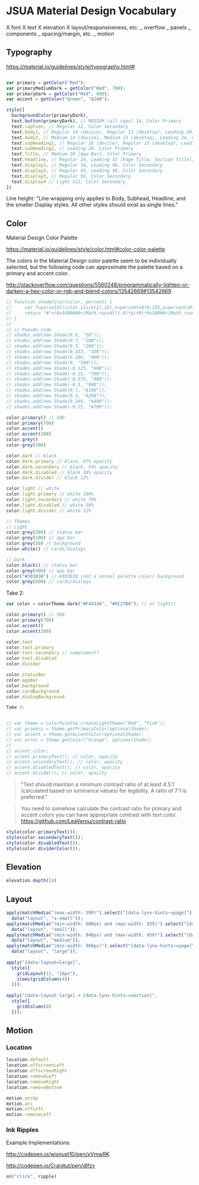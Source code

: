 JSUA Material Design Vocabulary
=================================================

X font
X text
X elevation
X layout/responsiveness, etc.
_ overflow
_ panels
_ components
_ spacing/margin, etc.
_ motion

Typography
-------------------------------------------------

https://material.io/guidelines/style/typography.html#

```js

var primary = getColor("Red");
var primaryMediumDark = getColor("Red", 700);
var primaryDark = getColor("Red", 800);
var accent = getColor("Green", "A200");

style([
  backgroundColor(primaryDark),
  text.button(primaryDark), // MEDIUM (all caps) 14, Color Primary
  text.caption, // Regular 12, Color Secondary
  text.body1, // Regular 14 (device), Regular 13 (desktop), Leading 20, Color Primary
  text.body2, // Medium 14 (device), Medium 13 (desktop), Leading 24, Color Primary
  text.subHeading1, // Regular 16 (device), Regular 15 (desktop), Leading 24 [Small Labels (paired with text)], Color Primary
  text.subHeading2, // Leading 28, Color Primary
  text.title, // Medium 20 [App Bar], Color Primary
  text.headline, // Regular 24, Leading 32 [Page Title, Section Title], Color Primary
  text.display1, // Regular 34, Leading 40, Color Secondary
  text.display2, // Regular 45, Leading 48, Color Secondary
  text.display3, // Regular 56, Color Secondary
  text.display4 // Light 112, Color Secondary
])
```

Line height:
"Line wrapping only applies to Body, Subhead, Headline, and the smaller Display styles. All other styles should exist as single lines."

Color
-------------------------------------------------

Material Design Color Palette

https://material.io/guidelines/style/color.html#color-color-palette

The colors in the Material Design color palette seem to be individually selected,
but the following code can approximate the palette based on 
a primary and accent color.

http://stackoverflow.com/questions/5560248/programmatically-lighten-or-darken-a-hex-color-or-rgb-and-blend-colors/13542669#13542669

```js
// function shadeColor(color, percent) {   
//     var f=parseInt(color.slice(1),16),t=percent<0?0:255,p=percent<0?percent*-1:percent,R=f>>16,G=f>>8&0x00FF,B=f&0x0000FF;
//     return "#"+(0x1000000+(Math.round((t-R)*p)+R)*0x10000+(Math.round((t-G)*p)+G)*0x100+(Math.round((t-B)*p)+B)).toString(16).slice(1);
// }
// 
// // Pseudo code
// shades.add(new Shade(0.9, "50"));
// shades.add(new Shade(0.7, "100"));
// shades.add(new Shade(0.5, "200"));
// shades.add(new Shade(0.333, "300"));
// shades.add(new Shade(0.166, "400"));
// shades.add(new Shade(0, "500"));
// shades.add(new Shade(-0.125, "600"));
// shades.add(new Shade(-0.25, "700"));
// shades.add(new Shade(-0.375, "800"));
// shades.add(new Shade(-0.5, "900"));
// shades.add(new Shade(0.7, "A100"));
// shades.add(new Shade(0.5, "A200"));
// shades.add(new Shade(0.166, "A400"));
// shades.add(new Shade(-0.25, "A700"));

color.primary() // 500
color.primary(700)
color.accent()
color.accent(200)
color.grey()
color.grey(300)

color.dark // black
color.dark.primary // black, 87% opacity
color.dark.secondary // black, 54% opacity
color.dark.disabled // black 38% opacity
color.dark.divider // black 12%

color.light // white
color.light.primary // white 100%
color.light.secondary // white 70%
color.light.disabled // white 50%
color.light.divider // white 12%

// Themes
// Light
color.grey(300) // status bar
color.grey(100) // app bar
color.grey(50) // background
color.white() // cards/dialogs

// Dark
color.black() // status bar
color.grey(900) // app bar
color("#303030") // #303030 (not a normal palette color) background
color.grey(800) // cards/dialogs

```

Take 2:

```js
var color = colorTheme.dark("#F44336", "#9C27B0"); // or light()

color.primary() // 500
color.primary(700)
color.accent()
color.accent(200)

color.text
color.text.primary
color.text.secondary // complement?
color.text.disabled
color.divider

color.statusBar
color.appBar
color.background
color.cardBackground
color.dialogBackground

Take 3:


// var theme = colorPalette.createLightTheme("Red", "Pink");
// var primary = theme.getPrimaryColor(optionalShade);
// var accent = theme.getAccentColor(optionalShade);
// var error = theme.getColor("Orange", optionalShade);
// 
// accent.color;
// accent.primaryText(); // color, opacity
// accent.secondaryText(); // color, opacity
// accent.disabledText(); // color, opacity
// accent.divider(); // color, opacity
```

> "Text should maintain a minimum contrast ratio of at least 4.5:1 (calculated based on luminance values) for legibility. A ratio of 7:1 is preferred."

> You need to somehow calculate the contrast ratio for primary and accent colors
> you can have appropriate contrast with text color.
> https://github.com/LeaVerou/contrast-ratio

```js
style(color.primaryText());
style(color.secondaryText());
style(color.disabledText());
style(color.dividerColor());
```

Elevation
-------------------------------------------------

```js
elevation.depth(24)
```

Layout
-------------------------------------------------

```js
apply(matchMedia("(max-width: 599)").select("[data-lynx-hints~=page]"), 
  data("layout", "x-small"));
apply(matchMedia("(min-width: 600px) and (max-width: 839)").select("[data-lynx-hints~=page]"), 
  data("layout", "small"));
apply(matchMedia("(min-width: 840px) and (max-width: 959)").select("[data-lynx-hints~=page]"), 
  data("layout", "medium"));
apply(matchMedia("(min-width: 960px)").select("[data-lynx-hints~=page]"), 
  data("layout", "large"));
  
apply("[data-layout=large]",
  style([
    gridLayout(12, "16px"),
    items(gridColumn(4))
  ]));
  
apply("[data-layout-large] > [data-lynx-hints~=section]",
  style([
    gridColumn(8)
  ]));
```

Motion
-------------------------------------------------

### Location

```js
location.default
location.offscreenLeft
location.offscreenRight
location.removeLeft
location.removeRight
location.removeBottom

motion.arcUp
motion.arc
motion.offLeft
motion.removeLeft

```

### Ink Ripples

Example Implementations:

http://codepen.io/wisnust10/pen/xVmwRK

http://codepen.io/Craigtut/pen/dIfzv

```js
on("click", ripple)
```
